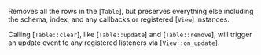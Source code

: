 Removes all the rows in the [`Table`], but preserves everything else including
the schema, index, and any callbacks or registered [`View`] instances.

Calling [`Table::clear`], like [`Table::update`] and [`Table::remove`], will trigger an update event
to any registered listeners via [`View::on_update`].
